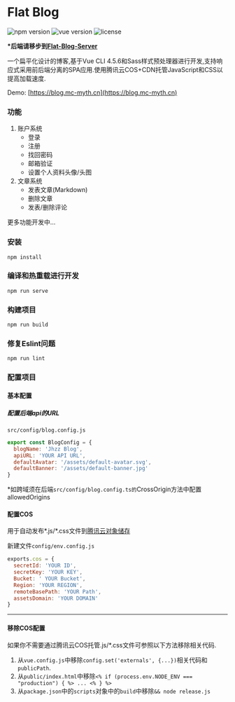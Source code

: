 # Flat Blog

![npm version](https://img.shields.io/badge/npm-6.14.6-blue)
![vue version](https://img.shields.io/badge/vue-2.6.11-brightgreen)
![license](https://img.shields.io/badge/license-MIT-brightgreen)

**\*后端请移步到[Flat-Blog-Server](https://github.com/mcmyth/Flat-Blog-Server)**

一个扁平化设计的博客,基于Vue CLI 4.5.6和Sass样式预处理器进行开发,支持响应式采用前后端分离的SPA应用.使用腾讯云COS+CDN托管JavaScript和CSS以提高加载速度.

Demo: [https://blog.mc-myth.cn](https://blog.mc-myth.cn)

### 功能

1. 账户系统
   - 登录
   - 注册
   - 找回密码
   - 邮箱验证
   - 设置个人资料头像/头图
2. 文章系统
   - 发表文章(Markdown)
   - 删除文章
   - 发表/删除评论

更多功能开发中...

### 安装

```
npm install
```

### 编译和热重载进行开发
```
npm run serve
```

### 构建项目
```
npm run build
```

### 修复Eslint问题
```
npm run lint
```

### 配置项目

#### 基本配置

##### 配置后端api的URL

`src/config/blog.config.js`

```JavaScript
export const BlogConfig = {
  blogName: 'Jhzz Blog',
  apiURL: 'YOUR API URL',
  defaultAvatar: '/assets/default-avatar.svg',
  defaultBanner: '/assets/default-banner.jpg'
}
```

*如跨域须在后端`src/config/blog.config.ts的`CrossOrigin方法中配置allowedOrigins

#### 配置COS

用于自动发布*.js/\*.css文件到[腾讯云对象储存](https://cloud.tencent.com/product/cos)

新建文件`config/env.config.js`

````JavaScript
exports.cos = {
  secretId: 'YOUR ID',
  secretKey: 'YOUR KEY',
  Bucket: ' YOUR Bucket',
  Region: 'YOUR REGION',
  remoteBasePath: 'YOUR Path',
  assetsDomain: 'YOUR DOMAIN'
}
````

------

#### 移除COS配置

如果你不需要通过腾讯云COS托管.js/\*.css文件可参照以下方法移除相关代码.

1. 从`vue.config.js`中移除`config.set('externals', {...})`相关代码和`publicPath`.
2. 从`public/index.html`中移除`<% if (process.env.NODE_ENV === "production") { %> ... <% } %>`
3. 从`package.json`中的`scripts`对象中的`build`中移除`&& node release.js`

